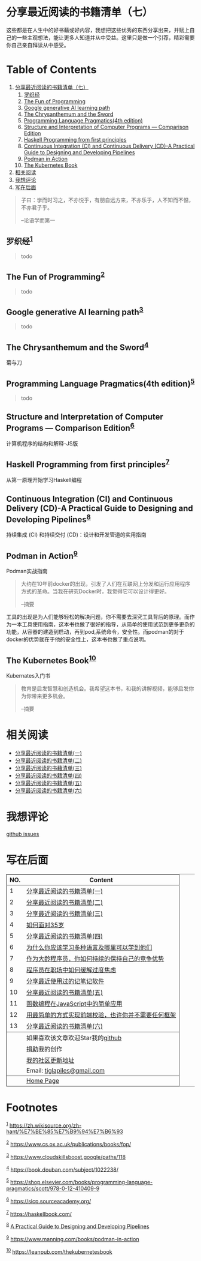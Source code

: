 

# 分享最近阅读的书籍清单（七）

这些都是在人生中的好书藉或好内容，我想把这些优秀的东西分享出来，并赋上自己的一些主观想法，能让更多人知道并从中受益。这里只是做一个引荐，精彩需要你自己亲自拜读从中感受。


# Table of Contents

1.  [分享最近阅读的书籍清单（七）](#org9f03799)
    1.  [罗织经](#org99c73a9)
    2.  [The Fun of Programming](#org7625954)
    3.  [Google generative AI learning path](#org7d2e8dd)
    4.  [The Chrysanthemum and the Sword](#org0d094d2)
    5.  [Programming Language Pragmatics(4th edition)](#org217cfdc)
    6.  [Structure and Interpretation of Computer Programs — Comparison Edition](#org2de3003)
    7.  [Haskell Programming from first principles](#org79dc6ff)
    8.  [Continuous Integration (CI) and Continuous Delivery (CD)-A Practical Guide to Designing and Developing Pipelines](#org85f02fe)
    9.  [Podman in Action](#orgdbb80a2)
    10. [The Kubernetes Book](#org22c1a5e)
2.  [相关阅读](#org370e87d)
3.  [我想评论](#org10a2ce4)
4.  [写在后面](#org1be47c9)

> 子曰：学而时习之，不亦悦乎，有朋自远方来，不亦乐乎，人不知而不愠，不亦君子乎。
> 
> &#x2013;论语学而第一


<a id="org99c73a9"></a>

## 罗织经<sup><a id="fnr.1" class="footref" href="#fn.1" role="doc-backlink">1</a></sup>

> todo


<a id="org7625954"></a>

## The Fun of Programming<sup><a id="fnr.2" class="footref" href="#fn.2" role="doc-backlink">2</a></sup>

> todo


<a id="org7d2e8dd"></a>

## Google generative AI learning path<sup><a id="fnr.3" class="footref" href="#fn.3" role="doc-backlink">3</a></sup>

> todo


<a id="org0d094d2"></a>

## The Chrysanthemum and the Sword<sup><a id="fnr.4" class="footref" href="#fn.4" role="doc-backlink">4</a></sup>

<div class="org-center">
<p>
菊与刀
</p>
</div>


<a id="org217cfdc"></a>

## Programming Language Pragmatics(4th edition)<sup><a id="fnr.5" class="footref" href="#fn.5" role="doc-backlink">5</a></sup>

> todo


<a id="org2de3003"></a>

## Structure and Interpretation of Computer Programs — Comparison Edition<sup><a id="fnr.6" class="footref" href="#fn.6" role="doc-backlink">6</a></sup>

<div class="org-center">
<p>
计算机程序的结构和解释-JS版
</p>
</div>


<a id="org79dc6ff"></a>

## Haskell Programming from first principles<sup><a id="fnr.7" class="footref" href="#fn.7" role="doc-backlink">7</a></sup>

<div class="org-center">
<p>
从第一原理开始学习Haskell编程
</p>
</div>


<a id="org85f02fe"></a>

## Continuous Integration (CI) and Continuous Delivery (CD)-A Practical Guide to Designing and Developing Pipelines<sup><a id="fnr.8" class="footref" href="#fn.8" role="doc-backlink">8</a></sup>

<div class="org-center">
<p>
持续集成 (CI) 和持续交付 (CD)：设计和开发管道的实用指南
</p>
</div>


<a id="orgdbb80a2"></a>

## Podman in Action<sup><a id="fnr.9" class="footref" href="#fn.9" role="doc-backlink">9</a></sup>

<div class="org-center">
<p>
Podman实战指南
</p>
</div>

> 大约在10年前docker的出现，引发了人们在互联网上分发和运行应用程序方式的革命。当我在研究Docker时，我觉得它可以设计得更好。
> 
> &#x2013;摘要

工具的出现是为人们能够轻松的解决问题，你不需要去深究工具背后的原理。而作为一本工具使用指南，这本书也做了很好的指导，从简单的使用试范到更多更杂的功能，从容器的建造到启动，再到pod,系统命令，安全性。而podman的对于docker的优势就在于他的安全性上，这本书也做了重点说明。


<a id="org22c1a5e"></a>

## The Kubernetes Book<sup><a id="fnr.10" class="footref" href="#fn.10" role="doc-backlink">10</a></sup>

<div class="org-center">
<p>
Kubernates入门书
</p>
</div>

> 教育是启发智慧和创造机会。我希望这本书，和我的讲解视频，能够启发你为你带来更多机会。
> 
> &#x2013;摘要


# 相关阅读

-   [分享最近阅读的书籍清单(一)](recent_reading.md)
-   [分享最近阅读的书籍清单(二)](recent_reading2.zh.md)
-   [分享最近阅读的书藉清单(三)](recent_reading3.zh.md)
-   [分享最近阅读的书籍清单(四)](recent_reading4.zh.md)
-   [分享最近阅读的书籍清单(五)](recent_reading5.zh.md)
-   [分享最近阅读的书籍清单(六)](recent_reading5.zh.md)


# 我想评论

[github issues](https://github.com/janegwaww/janegwaww.github.io/issues)


# 写在后面

<table border="2" cellspacing="0" cellpadding="6" rules="groups" frame="hsides">


<colgroup>
<col  class="org-right" />

<col  class="org-left" />
</colgroup>
<thead>
<tr>
<th scope="col" class="org-right">NO.</th>
<th scope="col" class="org-left">Content</th>
</tr>
</thead>

<tbody>
<tr>
<td class="org-right">1</td>
<td class="org-left"><a href="recent_reading.html">分享最近阅读的书籍清单(一)</a></td>
</tr>


<tr>
<td class="org-right">2</td>
<td class="org-left"><a href="recent_reading2.zh.html">分享最近阅读的书籍清单(二)</a></td>
</tr>


<tr>
<td class="org-right">3</td>
<td class="org-left"><a href="recent_reading3.zh.html">分享最近阅读的书籍清单(三)</a></td>
</tr>


<tr>
<td class="org-right">4</td>
<td class="org-left"><a href="../build_it/how_face_midnight.html">如何面对35岁</a></td>
</tr>


<tr>
<td class="org-right">5</td>
<td class="org-left"><a href="recent_reading4.zh.html">分享最近阅读的书籍清单(四)</a></td>
</tr>


<tr>
<td class="org-right">6</td>
<td class="org-left"><a href="../build_it/why_you_should_learn_several_programming_language_and_where_to_learn_them.html">为什么你应该学习多种语言及哪里可以学到他们</a></td>
</tr>


<tr>
<td class="org-right">7</td>
<td class="org-left"><a href="../build_it/older_developer.zh.html">作为大龄程序员，你如何持续的保持自己的竞争优势</a></td>
</tr>


<tr>
<td class="org-right">8</td>
<td class="org-left"><a href="../build_it/how_to_stop_caring.zh.html">程序员在职场中如何缓解过度焦虑</a></td>
</tr>


<tr>
<td class="org-right">9</td>
<td class="org-left"><a href="share_note_app.zh.html">分享最近使用过的记笔记软件</a></td>
</tr>


<tr>
<td class="org-right">10</td>
<td class="org-left"><a href="recent_reading5.zh.html">分享最近阅读的书籍清单(五)</a></td>
</tr>


<tr>
<td class="org-right">11</td>
<td class="org-left"><a href="functional-programming.html">函数编程在JavaScript中的简单应用</a></td>
</tr>


<tr>
<td class="org-right">12</td>
<td class="org-left"><a href="../build_it/vanillajs-validation.html">用最简单的方式实现前端校验，也许你并不需要任何框架</a></td>
</tr>


<tr>
<td class="org-right">13</td>
<td class="org-left"><a href="recent_reading6.zh.html">分享最近阅读的书籍清单(六)</a></td>
</tr>
</tbody>

<tbody>
<tr>
<td class="org-right">&#xa0;</td>
<td class="org-left">如果喜欢该文章欢迎Star我的<a href="https://github.com/janegwaww/article">github</a></td>
</tr>


<tr>
<td class="org-right">&#xa0;</td>
<td class="org-left"><a href="https://paypal.me/janegwaww">捐助</a>我的创作</td>
</tr>


<tr>
<td class="org-right">&#xa0;</td>
<td class="org-left"><a href="https://v2ex.com/member/mascteen/topics">我的社区更新地址</a></td>
</tr>


<tr>
<td class="org-right">&#xa0;</td>
<td class="org-left">Email: <a href="mailto:tiglapiles@gmail.com">tiglapiles@gmail.com</a></td>
</tr>
</tbody>

<tbody>
<tr>
<td class="org-right">&#xa0;</td>
<td class="org-left"><a href="https://www.janegwaww.com">Home Page</a></td>
</tr>
</tbody>
</table>


# Footnotes

<sup><a id="fn.1" href="#fnr.1">1</a></sup> <https://zh.wikisource.org/zh-hant/%E7%BE%85%E7%B9%94%E7%B6%93>

<sup><a id="fn.2" href="#fnr.2">2</a></sup> <https://www.cs.ox.ac.uk/publications/books/fop/>

<sup><a id="fn.3" href="#fnr.3">3</a></sup> <https://www.cloudskillsboost.google/paths/118>

<sup><a id="fn.4" href="#fnr.4">4</a></sup> <https://book.douban.com/subject/1022238/>

<sup><a id="fn.5" href="#fnr.5">5</a></sup> <https://shop.elsevier.com/books/programming-language-pragmatics/scott/978-0-12-410409-9>

<sup><a id="fn.6" href="#fnr.6">6</a></sup> <https://sicp.sourceacademy.org/>

<sup><a id="fn.7" href="#fnr.7">7</a></sup> <https://haskellbook.com/>

<sup><a id="fn.8" href="#fnr.8">8</a></sup> [A Practical Guide to Designing and Developing Pipelines](https://www.amazon.com/Continuous-Integration-Delivery-Practical-Developing/dp/1484292278)

<sup><a id="fn.9" href="#fnr.9">9</a></sup> <https://www.manning.com/books/podman-in-action>

<sup><a id="fn.10" href="#fnr.10">10</a></sup> <https://leanpub.com/thekubernetesbook>

